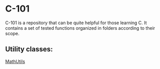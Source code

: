 # C-101

C-101 is a repository that can be quite helpful for those learning C. It contains a set of tested functions organized in folders according to their scope.

## Utility classes: 
<a href="https://github.com/ritagsoraia/C-101/tree/master/MathUtils">MathUtils</a>
